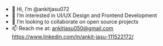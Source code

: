 - 👋 Hi, I’m @ankitjasu072
- 👀 I’m interested in UI/UX Design and Frontend Development
- 💞️ I’m looking to collaborate on open source projects
- 📫 Reach me at:
     ankitjasu050@gmail.com
     https://www.linkedin.com/in/ankit-jasu-111522172/

<!---
ankitjasu072/ankitjasu072 is a ✨ special ✨ repository because its `README.md` (this file) appears on your GitHub profile.
You can click the Preview link to take a look at your changes.
--->
